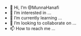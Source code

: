 - 👋 Hi, I’m @MunnaHanafi
- 👀 I’m interested in ...
- 🌱 I’m currently learning ...
- 💞️ I’m looking to collaborate on ...
- 📫 How to reach me ...

<!---
MunnaHanafi/MunnaHanafi is a ✨ special ✨ repository because its `README.md` (this file) appears on your GitHub profile.
You can click the Preview link to take a look at your changes.
--->
